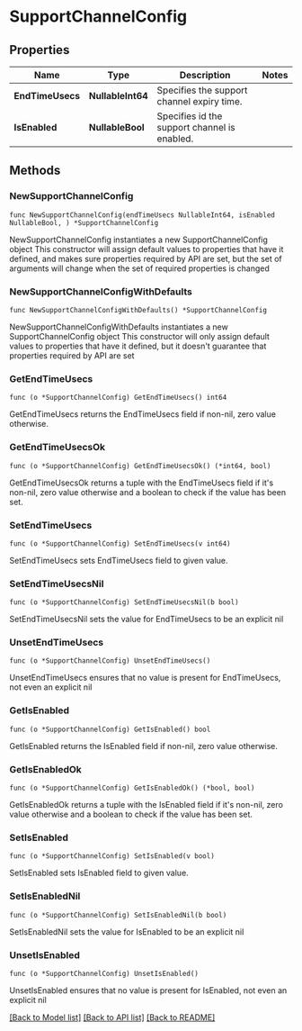 # SupportChannelConfig

## Properties

Name | Type | Description | Notes
------------ | ------------- | ------------- | -------------
**EndTimeUsecs** | **NullableInt64** | Specifies the support channel expiry time. | 
**IsEnabled** | **NullableBool** | Specifies id the support channel is enabled. | 

## Methods

### NewSupportChannelConfig

`func NewSupportChannelConfig(endTimeUsecs NullableInt64, isEnabled NullableBool, ) *SupportChannelConfig`

NewSupportChannelConfig instantiates a new SupportChannelConfig object
This constructor will assign default values to properties that have it defined,
and makes sure properties required by API are set, but the set of arguments
will change when the set of required properties is changed

### NewSupportChannelConfigWithDefaults

`func NewSupportChannelConfigWithDefaults() *SupportChannelConfig`

NewSupportChannelConfigWithDefaults instantiates a new SupportChannelConfig object
This constructor will only assign default values to properties that have it defined,
but it doesn't guarantee that properties required by API are set

### GetEndTimeUsecs

`func (o *SupportChannelConfig) GetEndTimeUsecs() int64`

GetEndTimeUsecs returns the EndTimeUsecs field if non-nil, zero value otherwise.

### GetEndTimeUsecsOk

`func (o *SupportChannelConfig) GetEndTimeUsecsOk() (*int64, bool)`

GetEndTimeUsecsOk returns a tuple with the EndTimeUsecs field if it's non-nil, zero value otherwise
and a boolean to check if the value has been set.

### SetEndTimeUsecs

`func (o *SupportChannelConfig) SetEndTimeUsecs(v int64)`

SetEndTimeUsecs sets EndTimeUsecs field to given value.


### SetEndTimeUsecsNil

`func (o *SupportChannelConfig) SetEndTimeUsecsNil(b bool)`

 SetEndTimeUsecsNil sets the value for EndTimeUsecs to be an explicit nil

### UnsetEndTimeUsecs
`func (o *SupportChannelConfig) UnsetEndTimeUsecs()`

UnsetEndTimeUsecs ensures that no value is present for EndTimeUsecs, not even an explicit nil
### GetIsEnabled

`func (o *SupportChannelConfig) GetIsEnabled() bool`

GetIsEnabled returns the IsEnabled field if non-nil, zero value otherwise.

### GetIsEnabledOk

`func (o *SupportChannelConfig) GetIsEnabledOk() (*bool, bool)`

GetIsEnabledOk returns a tuple with the IsEnabled field if it's non-nil, zero value otherwise
and a boolean to check if the value has been set.

### SetIsEnabled

`func (o *SupportChannelConfig) SetIsEnabled(v bool)`

SetIsEnabled sets IsEnabled field to given value.


### SetIsEnabledNil

`func (o *SupportChannelConfig) SetIsEnabledNil(b bool)`

 SetIsEnabledNil sets the value for IsEnabled to be an explicit nil

### UnsetIsEnabled
`func (o *SupportChannelConfig) UnsetIsEnabled()`

UnsetIsEnabled ensures that no value is present for IsEnabled, not even an explicit nil

[[Back to Model list]](../README.md#documentation-for-models) [[Back to API list]](../README.md#documentation-for-api-endpoints) [[Back to README]](../README.md)


